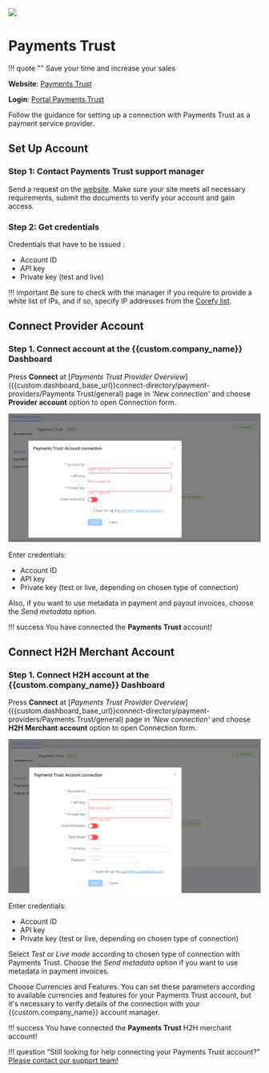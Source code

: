 <img src="https://static.openfintech.io/payment_providers/paymentstrust/logo.svg?w=400" width="400px" >

# Payments Trust

!!! quote ""
    Save your time and increase your sales

**Website**: [Payments Trust](https://paymentstrust.com/en/)

**Login**: [Portal Payments Trust](https://portal.paymentstrust.com/login)

Follow the guidance for setting up a connection with Payments Trust as a payment service provider.

## Set Up Account

### Step 1: Contact Payments Trust support manager

Send a request on the [website](https://paymentstrust.com/en/podkljuchenie-k-payments-trust/). Make sure your site meets all necessary requirements, submit the documents to verify your account and gain access.

### Step 2: Get credentials

Credentials that have to be issued :

- Account ID
- API key 
- Private key (test and live)

!!! important
    Be sure to check with the manager if you require to provide a white list of IPs, and if so, specify IP addresses from the [Corefy list](/integration/ips/).

## Connect Provider Account

### Step 1. Connect account at the {{custom.company_name}} Dashboard

Press **Connect** at [*Payments Trust Provider Overview*]({{custom.dashboard_base_url}}connect-directory/payment-providers/Payments Trust/general) page in *'New connection'* and choose **Provider account** option to open Connection form.

![Connect](images/provider-account.png)

Enter credentials:

- Account ID
- API key
- Private key (test or live, depending on chosen type of connection)

Also, if you want to use metadata in payment and payout invoices, choose the *Send metadata* option.

!!! success
    You have connected the **Payments Trust** account!

## Connect H2H Merchant Account

### Step 1. Connect H2H account at the {{custom.company_name}} Dashboard

Press **Connect** at [*Payments Trust Provider Overview*]({{custom.dashboard_base_url}}connect-directory/payment-providers/Payments Trust/general) page in *'New connection'* and choose **H2H Merchant account** option to open Connection form.

![Connect](images/h2h-merchant-account.png)

Enter credentials:

- Account ID
- API key
- Private key (test or live, depending on chosen type of connection)

Select *Test* or *Live mode* according to chosen type of connection with Payments Trust. Choose the *Send metadata* option if you want to use metadata in payment invoices.

Choose Currencies and Features. You can set these parameters according to available currencies and features for your Payments Trust account, but it's necessary to verify details of the connection with your {{custom.company_name}} account manager.

!!! success
    You have connected the **Payments Trust** H2H merchant account!

!!! question "Still looking for help connecting your Payments Trust account?"
    <!--email_off-->[Please contact our support team!](mailto:{{custom.support_email}})<!--/email_off-->
